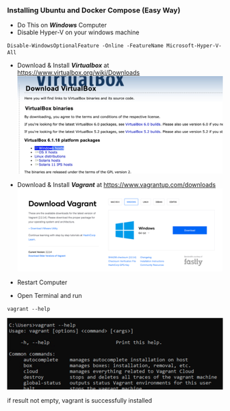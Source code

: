 ### Installing Ubuntu and Docker Compose (Easy Way)

- Do This on ***Windows*** Computer
- Disable Hyper-V on your windows machine

```console
Disable-WindowsOptionalFeature -Online -FeatureName Microsoft-Hyper-V-All
```

- Download & Install ***Virtualbox*** at https://www.virtualbox.org/wiki/Downloads
![alt text](images/2.png "Title")

- Download & Install ***Vagrant*** at https://www.vagrantup.com/downloads
![alt text](images/1.png "Title")

- Restart Computer

- Open Terminal and run

```console
vagrant --help
```
![alt text](images/3.png "Title")

if result not empty, vagrant is successfully installed
